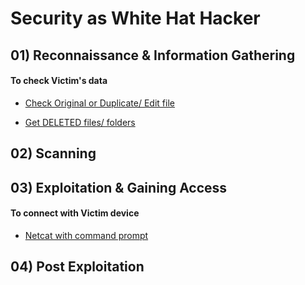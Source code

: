 
# Security as White Hat Hacker

## 01) Reconnaissance & Information Gathering

#### To check Victim's data

- [Check Original or Duplicate/ Edit file](https://github.com/denuwan-yasodhana/security/tree/main/To%20check%20Victim's%20data/HashCal)

- [Get DELETED files/ folders](https://github.com/denuwan-yasodhana/security/tree/main/To%20check%20Victim's%20data/HashCal)

## 02) Scanning



## 03) Exploitation & Gaining Access

#### To connect with Victim device

- [Netcat with command prompt](https://github.com/Denuwan98/security/tree/main/To%20connect%20with%20Victim%20device/Netcat%20with%20cmd)



## 04) Post Exploitation






